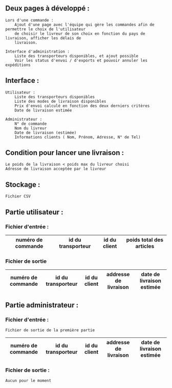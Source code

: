 ## Deux pages à développé :
	Lors d'une commande :
		Ajout d'une page avec l'équipe qui gère les commandes afin de permettre le choix de l'utilisateur
		de choisir le livreur de son choix en fonction du pays de livraison, afficher les délais de 
		livraison.
	
	Interface d'administration :
		Liste des transporteurs disponibles, et ajout possible
		Voir les status d'envoi / d'exports et pouvoir annuler les expéditions

		
## Interface :
	Utilisateur :
		Liste des transporteurs disponibles
		Liste des modes de livraison disponibles
		Prix d'envoi calculé en fonction des deux derniers critères
		Date de livraison estimée

	Administrateur :
		N° de commande
		Nom du livreur
		Date de livraison (estimée)
		Informations clients ( Nom, Prénom, Adresse, N° de Tel)

## Condition pour lancer une livraison :
    Le poids de la livraison < poids max du livreur choisi
    Adresse de livraison acceptée par le livreur

## Stockage :
	Fichier CSV

## Partie utilisateur :
### Fichier d'entrée :
|  numéro de commande   |  id du transporteur  |  id du client  | poids total des articles |
| :-------------------: | :------------------: |  :----------:  |  :--------------------:  |

### Fichier de sortie
|  numéro de commande   |  id du transporteur  |  id du client  |  addresse de livraison  |  date de livraison estimée  |
| :-------------------: | :------------------: |  :----------:  |  :-------------------:  |  :-----------------------:  |

## Partie administrateur :
### Fichier d'entrée :
    Fichier de sortie de la première partie
|  numéro de commande   |  id du transporteur  |  id du client  |  addresse de livraison  |  date de livraison estimée  |
| :-------------------: | :------------------: |  :----------:  |  :-------------------:  |  :-----------------------:  |

### Fichier de sortie :
    Aucun pour le moment